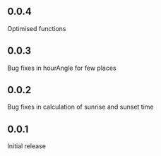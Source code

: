 ## 0.0.4
Optimised functions

## 0.0.3
Bug fixes in hourAngle for few places

## 0.0.2
Bug fixes in calculation of sunrise and sunset time

## 0.0.1
Initial release